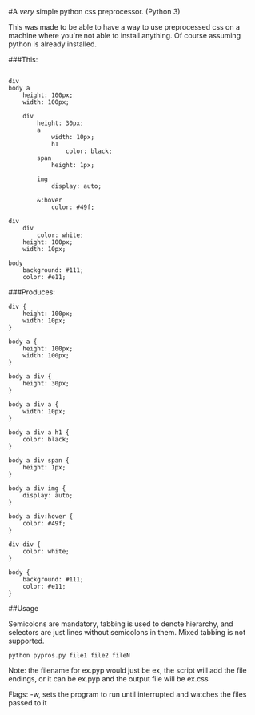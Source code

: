 #A _very_ simple python css preprocessor. (Python 3)

This was made to be able to have a way to use preprocessed css on a machine where you're not able to install anything.
Of course assuming python is already installed.


###This:
```

div
body a
    height: 100px;
    width: 100px;

    div
        height: 30px;
        a
            width: 10px;
            h1
                color: black;
        span
            height: 1px;

        img
            display: auto;

        &:hover
            color: #49f;

div
    div
        color: white;
    height: 100px;
    width: 10px;

body
    background: #111;
    color: #e11;
```
###Produces:
```
div {
	height: 100px;
	width: 10px;
}

body a {
	height: 100px;
	width: 100px;
}

body a div {
	height: 30px;
}

body a div a {
	width: 10px;
}

body a div a h1 {
	color: black;
}

body a div span {
	height: 1px;
}

body a div img {
	display: auto;
}

body a div:hover {
	color: #49f;
}

div div {
	color: white;
}

body {
	background: #111;
	color: #e11;
}
```

##Usage

Semicolons are mandatory, tabbing is used to denote hierarchy, and selectors are just lines without semicolons in them.
Mixed tabbing is not supported.

`python pypros.py file1 file2 fileN`

Note: the filename for ex.pyp would just be ex, the script will add the file endings, or it can be ex.pyp and the output
file will be ex.css

Flags:
    -w, sets the program to run until interrupted and watches the files passed to it